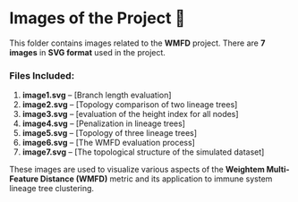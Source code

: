# Images of the Project 🌄

This folder contains images related to the **WMFD** project. There are **7 images** in **SVG format** used in the project. 

### Files Included:

1. **image1.svg** –  [Branch length evaluation]
2. **image2.svg** –  [Topology comparison of two lineage trees]
3. **image3.svg** –  [evaluation of the height index for all nodes]
4. **image4.svg** –  [Penalization in lineage trees]
5. **image5.svg** –  [Topology of three lineage trees]
6. **image6.svg** –  [The WMFD evaluation process]
7. **image7.svg** –  [The topological structure of the simulated dataset]

These images are used to visualize various aspects of the **Weightem Multi-Feature Distance (WMFD)** metric and its application to immune system lineage tree clustering.


